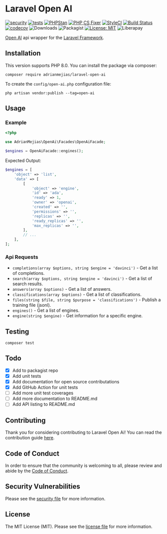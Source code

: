 # Laravel Open AI

[![security](https://github.com/adrianmejias/laravel-open-ai/actions/workflows/security.yml/badge.svg)](https://github.com/adrianmejias/laravel-open-ai/actions/workflows/security.yml) [![tests](https://github.com/adrianmejias/laravel-open-ai/actions/workflows/tests.yml/badge.svg)](https://github.com/adrianmejias/laravel-open-ai/actions/workflows/tests.yml) [![PHPStan](https://github.com/adrianmejias/laravel-open-ai/actions/workflows/phpstan.yml/badge.svg)](https://github.com/adrianmejias/laravel-open-ai/actions/workflows/phpstan.yml) [![PHP CS Fixer](https://github.com/adrianmejias/laravel-open-ai/actions/workflows/php-cs-fixer.yml/badge.svg)](https://github.com/adrianmejias/laravel-open-ai/actions/workflows/php-cs-fixer.yml) [![StyleCI](https://github.styleci.io/repos/446770602/shield?branch=main)](https://github.styleci.io/repos/446770602?branch=main) [![Build Status](https://travis-ci.com/adrianmejias/laravel-open-ai.svg?branch=main)](https://travis-ci.com/adrianmejias/laravel-open-ai) [![codecov](https://codecov.io/gh/adrianmejias/laravel-open-ai/branch/main/graph/badge.svg?token=7TCWYB1YV6)](https://codecov.io/gh/adrianmejias/laravel-open-ai) ![Downloads](https://img.shields.io/packagist/dt/adrianmejias/laravel-open-ai) ![Packagist](https://img.shields.io/packagist/v/adrianmejias/laravel-open-ai) [![License: MIT](https://img.shields.io/badge/License-MIT-yellow.svg)](https://opensource.org/licenses/MIT) ![Liberapay](https://img.shields.io/liberapay/patrons/adrianmejias.svg?logo=liberapay)

[Open AI](https://openai.com/api/) api wrapper for the [Laravel Framework](https://laravel.com/).

## Installation

This version supports PHP 8.0. You can install the package via composer:

`composer require adrianmejias/laravel-open-ai`

To create the `config/open-ai.php` configuration file:

`php artisan vendor:publish --tag=open-ai`

## Usage

### Example

```php
<?php

use AdrianMejias\OpenAi\Facades\OpenAiFacade;

$engines = OpenAiFacade::engines();
```

Expected Output:
```php
$engines = [
    'object' => 'list',
    'data' => [
        [
            'object' => 'engine',
            'id' => 'ada',
            'ready' => 1,
            'owner' => 'openai',
            'created' => '',
            'permissions' => '',
            'replicas' => '',
            'ready_replicas' => '',
            'max_replicas' => '',
        ],
        // ...
    ],
];
```

### Api Requests

- `completions(array $options, string $engine = 'davinci')` - Get a list of completions.
- `search(array $options, string $engine = 'davinci')` - Get a list of search results.
- `answers(array $options)` - Get a list of answers.
- `classifications(array $options)` - Get a list of classifications.
- `files(string $file, string $purpose = 'classifications')` - Publish a training file (jsonl).
- `engines()` - Get a list of engines.
- `engine(string $engine)` - Get information for a specific engine.

## Testing

`composer test`

## Todo

- [x] Add to packagist repo
- [x] Add unit tests
- [x] Add documentation for open source contributations
- [x] Add GitHub Action for unit tests
- [ ] Add more unit test coverages
- [ ] Add more documentation to README.md
- [ ] Add API listing to README.md

## Contributing

Thank you for considering contributing to Laravel Open Ai! You can read the contribution guide [here](.github/CONTRIBUTING.md).

## Code of Conduct

In order to ensure that the community is welcoming to all, please review and abide by the [Code of Conduct](.github/CODE_OF_CONDUCT.md).

## Security Vulnerabilities

Please see the [security file](SECURITY.md) for more information.

## License

The MIT License (MIT). Please see the [license file](LICENSE.md) for more information.
